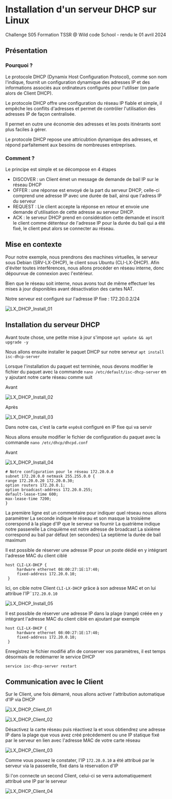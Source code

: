 # Installation d'un serveur DHCP sur Linux

Challenge S05 Formation TSSR @ Wild code School - rendu le 01 avril 2024

## Présentation

### Pourquoi ?

Le protocole DHCP (Dynamix Host Configuration Protocol), comme son nom l'indique, fournit un configuration dynamique des adresses IP et des informations associés aux ordinateurs configurés pour l'utiliser (on parle alors de Client DHCP).

Le protocole DHCP offre une configuration du réseau IP fiable et simple, il empêche les conflits d'adresses et permet de contrôler l'utilisation des adresses IP de façon centralisée.

Il permet en outre une économie des adresses et les posts itinérants sont plus faciles à gérer.

Le protocole DHCP repose une attricubtion dynamique des adresses, et répond parfaitement aux besoins de nombreuses entreprises.

### Comment ?

Le principe est simple et se décompose en 4 étapes
* DISCOVER : un Client émet un message de demande de bail IP sur le réseau DHCP
* OFFER : une réponse est envoyé de la part du serveur DHCP, celle-ci comprend une adresse IP avec une durée de bail, ainsi que l'adress IP du serveur
* REQUEST : Lle client accepte la réponse en retour et envoie une demande d'utilisation de cette adresse au serveur DHCP.
* ACK : le serveur DHCP prend en considération cette demande et inscrit le client comme détenteur de l'adresse IP pour la durée du bail qui a été fixé, le client peut alors se connecter au réseau.

## Mise en contexte

Pour notre exemple, nous prendrons des machines virtuelles, le serveur sous Debian (SRV-LX-DHCP), le client sous Ubuntu (CLI-LX-DHCP). Afin d'éviter toutes interférences, nous allons procéder en réseau interne, donc dépourvue de connexion avec l'extérieur.

Bien que le réseau soit interne, nous avons tout de même effectuer les mises à jour disponibles avant désactivation des cartes NAT.

Notre serveur est configuré sur l'adresse IP fixe : 172.20.0.2/24

![LX_DHCP_Install_01](./attachment/LX_DHCP_Install_01.jpg)

## Installation du serveur DHCP

Avant toute chose, une petite mise à jour s'impose `apt update && apt upgrade -y`

Nous allons ensuite installer le paquet DHCP sur notre serveur `apt install isc-dhcp-server`

Lorsque l'installation du paquet est terminée, nous devons modifier le fichier du paquet avec la commande `nano /etc/default/isc-dhcp-server` en y ajoutant notre carte réseau comme suit

Avant

![LX_DHCP_Install_02](./attachment/LX_DHCP_Install_02.jpg)

Après

![LX_DHCP_Install_03](./attachment/LX_DHCP_Install_03.jpg)

Dans notre cas, c'est la carte `enp0s8` configuré en IP fixe qui va servir

Nous allons ensuite modifier le fichier de configuration du paquet avec la commande `nano /etc/dhcp/dhcpd.conf`

Avant

![LX_DHCP_Install_04](./attachment/LX_DHCP_Install_04.jpg)

```
# Notre configuration pour le réseau 172.20.0.0
subnet 172.20.0.0 netmask 255.255.0.0 {
range 172.20.0.20 172.20.0.30;
option routers 172.20.0.1;
option broadcast-address 172.20.0.255;
default-lease-time 600;
max-lease-time 7200;
}
```
La première ligne est un commentaire pour indiquer quel réseau nous allons paramètrer
La seconde indique le réseau et son masque
la troisième corerspond à la plage d'IP que le serveur va fournir
La quatrième indique notre passerelle
La cinquième est notre adresse de broadcast
La sixième correspond au bail par défaut (en secondes)
La septième la durée de bail maximum

Il est possible de réserver une adresse IP pour un poste dédié en y intégrant l'adresse MAC du client ciblé

```
host CLI-LX-DHCP {
	 hardware ethernet 08:00:27:1E:17:40;
	 fixed-address 172.20.0.10;
 }
```
Ici, on cible notre Client `CLI-LX-DHCP` grâce à son adresse MAC et on lui attribue l'IP¨`172.20.0.10`

![LX_DHCP_Install_05](./attachment/LX_DHCP_Install_05.jpg)

Il est possible de réserver une adresse IP dans la plage (range) créée en y intégrant l'adresse MAC du client ciblé en ajoutant par exemple

```
host CLI-LX-DHCP {
	 hardware ethernet 08:00:27:1E:17:40;
	 fixed-address 172.20.0.10;
 }
```
Enregistrez le fichier modifié afin de conserver vos paramètres, il est temps désormais de redémarrer le service DHCP

```
service isc-dhcp-server restart
```

## Communication avec le Client

Sur le Client, une fois démarré, nous allons activer l'attribution automatique d'IP via DHCP

![LX_DHCP_Client_01](./attachment/LX_DHCP_Client_01.jpg)

![LX_DHCP_Client_02](./attachment/LX_DHCP_Client_02.jpg)

Désactivez la carte réseau puis réactivez la et vous obtiendrez une adresse IP dans la plage que vous avez créé précédement ou une IP statique fixé par le serveur en lien avec l'adresse MAC de votre carte réseau

![LX_DHCP_Client_03](./attachment/LX_DHCP_Client_03.jpg)

Comme vous pouvez le constater, l'IP `172.20.0.10` a été attribué par le serveur via la passerelle, fixé dans la réservation d'IP

Si l'on connecte un second Client, celui-ci se verra automatiquement attribué une IP par le serveur

![LX_DHCP_Client_04](./attachment/LX_DHCP_Client_04.jpg)